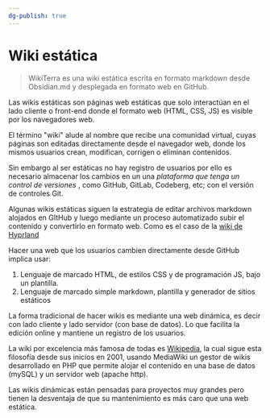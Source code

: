 ```yaml
---
dg-publish: true
---
```

# Wiki estática

> WikiTerra es una wiki estática escrita en formato markdown desde Obsidian.md y desplegada en formato web en GitHub.

Las wikis estáticas son páginas web estáticas que solo interactúan en el lado cliente o front-end donde el formato web (HTML, CSS, JS) es visible por los navegadores web. 

El término "wiki" alude al nombre que recibe una comunidad virtual, cuyas páginas son editadas directamente desde el navegador web, donde los mismos usuarios crean, modifican, corrigen o eliminan contenidos.

Sin embargo al ser estáticas no hay registro de usuarios por ello es necesario almacenar los cambios en un una *plataforma que tenga un control de versiones* , como GitHub, GitLab, Codeberg, etc; con el versión de controles Git.

Algunas wikis estáticas siguen la estrategia de editar archivos markdown alojados en GItHub y luego mediante un proceso automatizado subir el contenido y convertirlo en formato web. Como es el caso de la [wiki de Hyprland](https://wiki.hyprland.org/)

Hacer una web que los usuarios cambien directamente desde GitHub implica usar:
1. Lenguaje de marcado HTML, de estilos CSS y de programación JS, bajo un plantilla. 
2. Lenguaje de marcado simple markdown, plantilla y generador de sitios estáticos

La forma tradicional de hacer wikis es mediante una web dinámica, es decir 
con lado cliente y lado servidor (con base de datos). Lo que facilita la edición online y mantiene un registro de los usuarios. 

La wiki por excelencia más famosa de todas es [Wikipedia](https://wikipedia.org/), la cual sigue esta filosofía desde sus inicios en 2001, usando MediaWiki un gestor de wikis desarrollado en PHP que permite alojar el contenido en una base de datos (mySQL) y un servidor web (apache http).

Las wikis dinámicas están pensadas para proyectos muy grandes pero tienen la desventaja de que su mantenimiento es más caro que una web estática.

